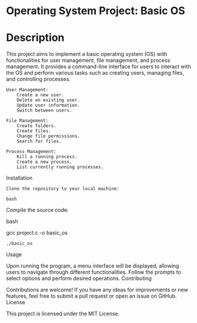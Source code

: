 # Operating System Project: Basic OS
# Description

This project aims to implement a basic operating system (OS) with functionalities for user management, file management, and process management. It provides a command-line interface for users to interact with the OS and perform various tasks such as creating users, managing files, and controlling processes.

    User Management:
        Create a new user.
        Delete an existing user.
        Update user information.
        Switch between users.

    File Management:
        Create folders.
        Create files.
        Change file permissions.
        Search for files.

    Process Management:
        Kill a running process.
        Create a new process.
        List currently running processes.

Installation

    Clone the repository to your local machine:

    bash

Compile the source code:

bash

gcc project.c -o basic_os


    ./basic_os

Usage

Upon running the program, a menu interface will be displayed, allowing users to navigate through different functionalities. Follow the prompts to select options and perform desired operations.
Contributing

Contributions are welcome! If you have any ideas for improvements or new features, feel free to submit a pull request or open an issue on GitHub.
License

This project is licensed under the MIT License.

